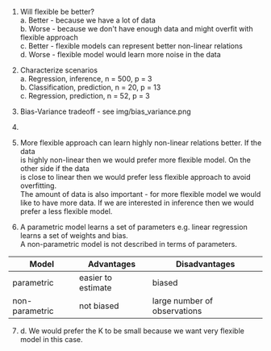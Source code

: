 1. Will flexible be better?  
  a. Better - because we have a lot of data  
  b. Worse - because we don't have enough data and might overfit with flexible approach  
  c. Better - flexible models can represent better non-linear relations  
  d. Worse - flexible model would learn more noise in the data  

2. Characterize scenarios  
  a. Regression, inference, n = 500, p = 3  
  b. Classification, prediction, n = 20, p = 13  
  c. Regression, prediction, n = 52, p = 3  

3. Bias-Variance tradeoff - see img/bias_variance.png  

4. 

5. More flexible approach can learn highly non-linear relations better. If the data  
is highly non-linear then we would prefer more flexible model. On the other side if the data  
is close to linear then we would prefer less flexible approach to avoid overfitting.  
The amount of data is also important - for more flexible model we would like to have more data.
If we are interested in inference then we would prefer a less flexible model.

6. A parametric model learns a set of parameters e.g. linear regression learns a set of weights and bias.  
A non-parametric model is not described in terms of parameters.  

| Model | Advantages | Disadvantages |
|------ | ---------- | ------------- |
| parametric | easier to estimate | biased |
| non-parametric | not biased | large number of observations |

7. d. We would prefer the K to be small because we want very flexible model in this case.
